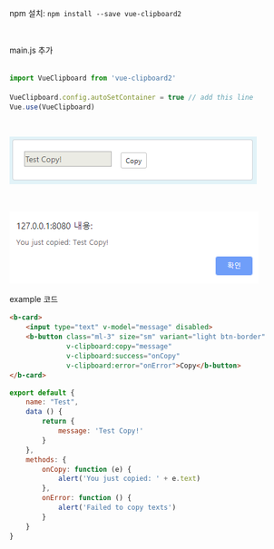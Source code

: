 npm 설치: `npm install --save vue-clipboard2`

<br>

main.js 추가
```js

import VueClipboard from 'vue-clipboard2'

VueClipboard.config.autoSetContainer = true // add this line
Vue.use(VueClipboard)

```



<br>

![1577173094652](assets/1577173094652.png)

<br>

![1577173103036](assets/1577173103036.png)

example 코드

```html
<b-card>
    <input type="text" v-model="message" disabled>
    <b-button class="ml-3" size="sm" variant="light btn-border"
              v-clipboard:copy="message"
              v-clipboard:success="onCopy"
              v-clipboard:error="onError">Copy</b-button>
</b-card>
```

```js
export default {
    name: "Test",
    data () {
        return {
            message: 'Test Copy!'
        }
    },
    methods: {
        onCopy: function (e) {
            alert('You just copied: ' + e.text)
        },
        onError: function () {
            alert('Failed to copy texts')
        }
    }
}
```

